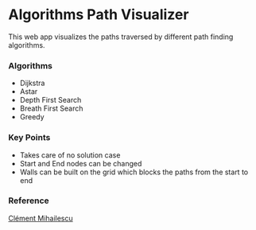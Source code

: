 # Algorithms Path Visualizer
This web app visualizes the paths traversed by different path finding algorithms.<br>

### Algorithms 
- Dijkstra
- Astar
- Depth First Search
- Breath First Search
- Greedy 

### Key Points
- Takes care of no solution case
- Start and End nodes can be changed 
- Walls can be built on the grid which blocks the paths from the start to end


### Reference 
[Clément Mihailescu](https://www.youtube.com/watch?v=msttfIHHkak)

